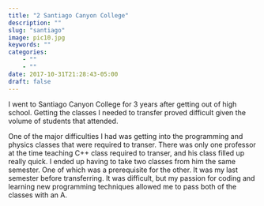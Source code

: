 ```yaml
---
title: "2 Santiago Canyon College"
description: ""
slug: "santiago"
image: pic10.jpg
keywords: ""
categories: 
    - ""
    - ""
date: 2017-10-31T21:28:43-05:00
draft: false
---
```

I went to Santiago Canyon College for 3 years after getting out of high school. Getting the classes I needed to transfer proved difficult given the volume of students that attended.

One of the major difficulties I had was getting into the programming and physics classes that were required to transer. There was only one professor at the time teaching C++ class required to transer, and his class filled up really quick. I ended up having to take two classes from him the same semester. One of which was a prerequisite for the other. It was my last semester before transferring. It was difficult, but my passion for coding and learning new programming techniques allowed me to pass both of the classes with an A. 

